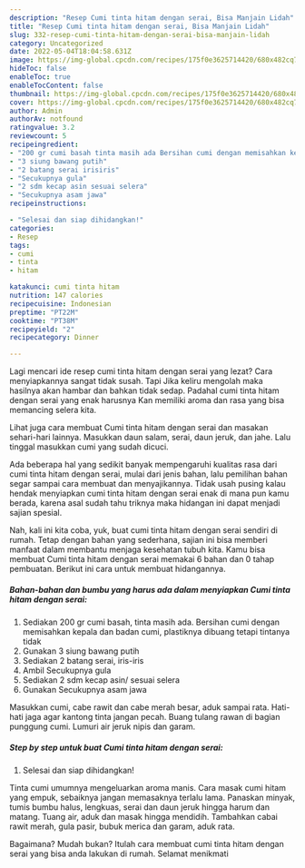 ```yaml
---
description: "Resep Cumi tinta hitam dengan serai, Bisa Manjain Lidah"
title: "Resep Cumi tinta hitam dengan serai, Bisa Manjain Lidah"
slug: 332-resep-cumi-tinta-hitam-dengan-serai-bisa-manjain-lidah
category: Uncategorized
date: 2022-05-04T18:04:58.631Z
image: https://img-global.cpcdn.com/recipes/175f0e3625714420/680x482cq70/cumi-tinta-hitam-dengan-serai-foto-resep-utama.jpg
hideToc: false
enableToc: true
enableTocContent: false
thumbnail: https://img-global.cpcdn.com/recipes/175f0e3625714420/680x482cq70/cumi-tinta-hitam-dengan-serai-foto-resep-utama.jpg
cover: https://img-global.cpcdn.com/recipes/175f0e3625714420/680x482cq70/cumi-tinta-hitam-dengan-serai-foto-resep-utama.jpg
author: Admin
authorAv: notfound
ratingvalue: 3.2
reviewcount: 5
recipeingredient:
- "200 gr cumi basah tinta masih ada Bersihan cumi dengan memisahkan kepala dan badan cumi plastiknya dibuang tetapi tintanya tidak"
- "3 siung bawang putih"
- "2 batang serai irisiris"
- "Secukupnya gula"
- "2 sdm kecap asin sesuai selera"
- "Secukupnya asam jawa"
recipeinstructions:

- "Selesai dan siap dihidangkan!"
categories:
- Resep
tags:
- cumi
- tinta
- hitam

katakunci: cumi tinta hitam 
nutrition: 147 calories
recipecuisine: Indonesian
preptime: "PT22M"
cooktime: "PT38M"
recipeyield: "2"
recipecategory: Dinner

---
```



Lagi mencari ide resep cumi tinta hitam dengan serai yang lezat? Cara menyiapkannya sangat tidak susah. Tapi Jika keliru mengolah maka hasilnya akan hambar dan bahkan tidak sedap. Padahal cumi tinta hitam dengan serai yang enak harusnya Kan memiliki aroma dan rasa yang bisa memancing selera kita.


Lihat juga cara membuat Cumi tinta hitam dengan serai dan masakan sehari-hari lainnya. Masukkan daun salam, serai, daun jeruk, dan jahe. Lalu tinggal masukkan cumi yang sudah dicuci.

Ada beberapa hal yang sedikit banyak mempengaruhi kualitas rasa dari cumi tinta hitam dengan serai, mulai dari jenis bahan, lalu pemilihan bahan segar sampai cara membuat dan menyajikannya. Tidak usah pusing kalau hendak menyiapkan cumi tinta hitam dengan serai enak di mana pun kamu berada, karena asal sudah tahu triknya maka hidangan ini dapat menjadi sajian spesial.


Nah, kali ini kita coba, yuk, buat cumi tinta hitam dengan serai sendiri di rumah. Tetap dengan bahan yang sederhana, sajian ini bisa memberi manfaat dalam membantu menjaga kesehatan tubuh kita. Kamu bisa membuat Cumi tinta hitam dengan serai memakai 6 bahan dan 0 tahap pembuatan. Berikut ini cara untuk membuat hidangannya.

<!--inarticleads1-->

##### Bahan-bahan dan bumbu yang harus ada dalam menyiapkan Cumi tinta hitam dengan serai:

1. Sediakan 200 gr cumi basah, tinta masih ada. Bersihan cumi dengan memisahkan kepala dan badan cumi, plastiknya dibuang tetapi tintanya tidak
1. Gunakan 3 siung bawang putih
1. Sediakan 2 batang serai, iris-iris
1. Ambil Secukupnya gula
1. Sediakan 2 sdm kecap asin/ sesuai selera
1. Gunakan Secukupnya asam jawa


Masukkan cumi, cabe rawit dan cabe merah besar, aduk sampai rata. Hati-hati jaga agar kantong tinta jangan pecah. Buang tulang rawan di bagian punggung cumi. Lumuri air jeruk nipis dan garam. 

<!--inarticleads2-->

##### Step by step untuk buat Cumi tinta hitam dengan serai:


1. Selesai dan siap dihidangkan!

Tinta cumi umumnya mengeluarkan aroma manis. Cara masak cumi hitam yang empuk, sebaiknya jangan memasaknya terlalu lama. Panaskan minyak, tumis bumbu halus, lengkuas, serai dan daun jeruk hingga harum dan matang. Tuang air, aduk dan masak hingga mendidih. Tambahkan cabai rawit merah, gula pasir, bubuk merica dan garam, aduk rata. 

Bagaimana? Mudah bukan? Itulah cara membuat cumi tinta hitam dengan serai yang bisa anda lakukan di rumah. Selamat menikmati
